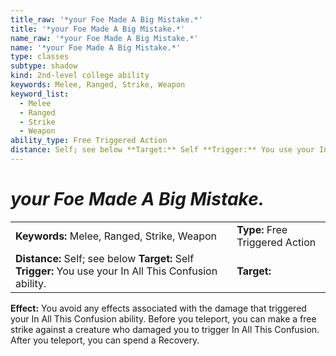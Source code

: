 ```yaml
---
title_raw: '*your Foe Made A Big Mistake.*'
title: '*your Foe Made A Big Mistake.*'
name_raw: '*your Foe Made A Big Mistake.*'
name: '*your Foe Made A Big Mistake.*'
type: classes
subtype: shadow
kind: 2nd-level college ability
keywords: Melee, Ranged, Strike, Weapon
keyword_list:
  - Melee
  - Ranged
  - Strike
  - Weapon
ability_type: Free Triggered Action
distance: Self; see below **Target:** Self **Trigger:** You use your In All This Confusion ability.
---
```


# *your Foe Made A Big Mistake.*

|                                                                                                         |                                 |
| :------------------------------------------------------------------------------------------------------ | :------------------------------ |
| **Keywords:** Melee, Ranged, Strike, Weapon                                                             | **Type:** Free Triggered Action |
| **Distance:** Self; see below **Target:** Self **Trigger:** You use your In All This Confusion ability. | **Target:**                     |

**Effect:** You avoid any effects associated with the damage that triggered your In All This Confusion ability. Before you teleport, you can make a free strike against a creature who damaged you to trigger In All This Confusion. After you teleport, you can spend a Recovery.
